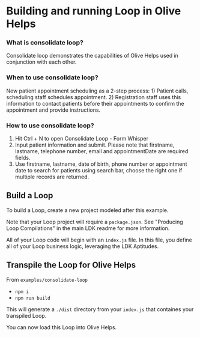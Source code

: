 # Building and running Loop in Olive Helps

### What is consolidate loop?

Consolidate loop demonstrates the capabilities of Olive Helps used in conjunction with each other.

### When to use consolidate loop?

New patient appointment scheduling as a 2-step process: 1) Patient calls, scheduling staff schedules appointment. 2) Registration staff uses this information to contact patients before their appointments to confirm the appointment and provide instructions.

### How to use consolidate loop?

1. Hit Ctrl + N to open Consolidate Loop - Form Whisper
2. Input patient information and submit.
   Please note that firstname, lastname, telephone number, email and appointmentDate are required fields.
3. Use firstname, lastname, date of birth, phone number or appointment date to search for patients using search bar, choose the right one if multiple records are returned.

## Build a Loop

To build a Loop, create a new project modeled after this example.

Note that your Loop project will require a `package.json`. See "Producing Loop Compilations" in the main LDK readme for more information.

All of your Loop code will begin with an `index.js` file. In this file, you define all of your Loop business logic, leveraging the LDK Aptitudes.

## Transpile the Loop for Olive Helps

From `examples/consolidate-loop`

- `npm i`
- `npm run build`

This will generate a `./dist` directory from your `index.js` that containes your transpiled Loop.

You can now load this Loop into Olive Helps.
